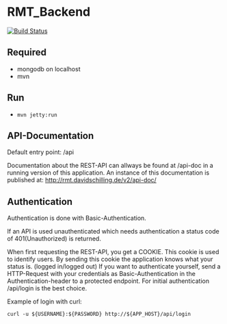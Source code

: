 RMT_Backend
===========

[![Build Status](https://travis-ci.org/pongo710/RMT_Backend.svg?branch=master)](https://travis-ci.org/pongo710/RMT_Backend)

Required
--------
* mongodb on localhost
* mvn

Run
---
* ```mvn jetty:run```


API-Documentation
---
Default entry point: /api

Documentation about the REST-API can allways be found at /api-doc in a running version of this application.
An instance of this documentation is published at: http://rmt.davidschilling.de/v2/api-doc/

Authentication
---

Authentication is done with Basic-Authentication.

If an API is used unauthenticated which needs authentication a status code of 401(Unauthorized) is returned.

When first requesting the REST-API, you get a COOKIE. This cookie is used to identify users. By sending this cookie the application knows what your status is. (logged in/logged out)
If you want to authenticate yourself, send a HTTP-Request with your credentials as Basic-Authentication in the Authentication-header to a protected endpoint. 
For initial authentication /api/login is the best choice.

Example of login with curl:

```curl -u ${USERNAME}:${PASSWORD} http://${APP_HOST}/api/login```
